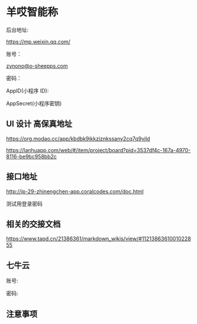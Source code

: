 # 羊哎智能称

后台地址:

https://mp.weixin.qq.com/

账号：

zynono@o-sheepps.com

密码：

AppID(小程序 ID):

AppSecret(小程序密钥)

## UI 设计 高保真地址

https://org.modao.cc/app/kbdbk9ikkzjznkssany2cq7q9vjld

https://lanhuapp.com/web/#/item/project/board?pid=3537df4c-167a-4970-8116-be9bc958bb2c

## 接口地址

http://ip-29-zhinengchen-app.coralcodes.com/doc.html

测试用登录密码

## 相关的交接文档

https://www.tapd.cn/21386361/markdown_wikis/view/#1121386361001022855

## 七牛云

账号:

密码:

## 注意事项
